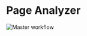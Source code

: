 # Page Analyzer

![Master workflow](https://github.com/vvgromo/page-analyzer/workflows/Master%20workflow/badge.svg)
